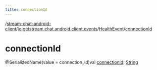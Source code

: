 ```yaml
---
title: connectionId
---
```

/[stream-chat-android-client](../../index.md)/[io.getstream.chat.android.client.events](../index.md)/[HealthEvent](index.md)/[connectionId](connectionId.md)  
  
  
  
# connectionId  
@SerializedName(value = connection_id)val [connectionId](connectionId.md): [String](https://kotlinlang.org/api/latest/jvm/stdlib/kotlin/-string/index.html)
